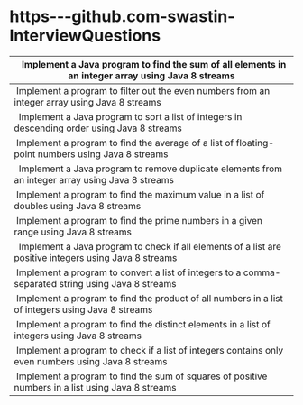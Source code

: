 # https---github.com-swastin-InterviewQuestions

|   Implement a Java program to find the sum of all elements in an integer array using Java 8 streams      |
| -------------------------------------------------------------------------------------------------------- |
|  Implement a program to filter out the even numbers from an integer array using Java 8 streams           |
|   Implement a Java program to sort a list of integers in descending order using Java 8 streams           |
|  Implement a program to find the average of a list of floating-point numbers using Java 8 streams        |
|   Implement a Java program to remove duplicate elements from an integer array using Java 8 streams       |
|  Implement a program to find the maximum value in a list of doubles using Java 8 streams                 |
|  Implement a program to find the prime numbers in a given range using Java 8 streams                     |
|   Implement a Java program to check if all elements of a list are positive integers using Java 8 streams |
|  Implement a program to convert a list of integers to a comma-separated string using Java 8 streams      |
|  Implement a program to find the product of all numbers in a list of integers using Java 8 streams       |
|  Implement a program to find the distinct elements in a list of integers using Java 8 streams            |
|  Implement a program to check if a list of integers contains only even numbers using Java 8 streams      |
|  Implement a program to find the sum of squares of positive numbers in a list using Java 8 streams       |
